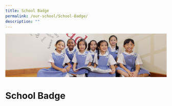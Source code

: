 ```yaml
---
title: School Badge
permalink: /our-school/School-Badge/
description: ""
---
```

![](/images/UsefulVideos.jpg)

School Badge
============
